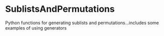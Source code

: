 # SublistsAndPermutations
Python functions for generating sublists and permutations...includes some examples of using generators

